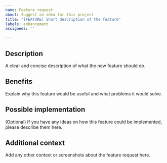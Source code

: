```yaml
---
name: Feature request
about: Suggest an idea for this project
title: "[FEATURE] Short description of the feature"
labels: enhancement
assignees: ''

---
```


## Description

A clear and concise description of what the new feature should do.

## Benefits

Explain why this feature would be useful and what problems it would solve.

## Possible implementation

(Optional) If you have any ideas on how this feature could be implemented, please describe them here.

## Additional context

Add any other context or screenshots about the feature request here.
